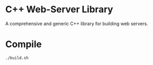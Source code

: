 # C++ Web-Server Library
A comprehensive and generic C++ library for building web servers.

# Compile
```bash
./build.sh
```
